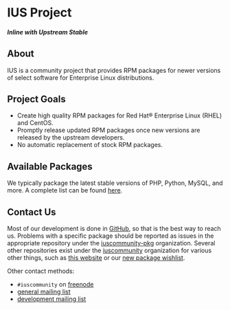# IUS Project

#### _**I**nline with **U**pstream **S**table_

## About

IUS is a community project that provides RPM packages for newer versions of
select software for Enterprise Linux distributions.

## Project Goals

* Create high quality RPM packages for Red Hat® Enterprise Linux (RHEL) and
  CentOS.
* Promptly release updated RPM packages once new versions are released by the
  upstream developers.
* No automatic replacement of stock RPM packages.

## Available Packages

We typically package the latest stable versions of PHP, Python, MySQL, and
more.  A complete list can be found [here][1].

## Contact Us

Most of our development is done in [GitHub][2], so that is the best way to
reach us.  Problems with a specific package should be reported as issues in the
appropriate repository under the [iuscommunity-pkg][3] organization.  Several
other repositories exist under the [iuscommunity][4] organization for various
other things, such as [this website][5] or our [new package wishlist][6].

Other contact methods:

* `#iuscommunity` on [freenode][7]
* [general mailing list][8]
* [development mailing list][9]

[1]: packages.md
[2]: https://github.com
[3]: https://github.com/iuscommunity-pkg
[4]: https://github.com/iuscommunity
[5]: https://github.com/iuscommunity/ius.io
[6]: https://github.com/iuscommunity/wishlist
[7]: https://freenode.net
[8]: https://launchpad.net/~ius-community
[9]: https://launchpad.net/~ius-coredev
